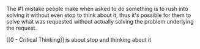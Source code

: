 The #1 mistake people make when asked to do something is to rush into solving it without even stop to think about it, thus it's possible for them to solve what was requested without actually solving the problem underlying the request.

[[0 - Critical Thinking]] is about stop and thinking about it
